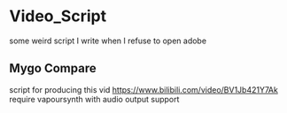 # Video_Script
 some weird script I write when I refuse to open adobe

## Mygo Compare
 script for producing this vid https://www.bilibili.com/video/BV1Jb421Y7Ak
 require vapoursynth with audio output support

